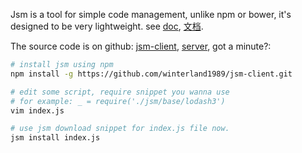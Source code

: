 Jsm is a tool for simple code management, unlike npm or bower, it's designed to be very lightweight. see [doc](/doc/en), [文档](/doc/cn). 

The source code is on github: [jsm-client](https://github.com/winterland1989/jsm-client.git), [server](https://github.com/winterland1989/jsmServer.git), got a minute?:

```bash
# install jsm using npm
npm install -g https://github.com/winterland1989/jsm-client.git

# edit some script, require snippet you wanna use
# for example: _ = require('./jsm/base/lodash3')
vim index.js

# use jsm download snippet for index.js file now.
jsm install index.js

```
